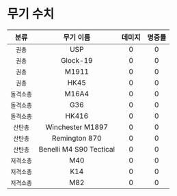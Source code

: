 # 무기 수치
| 분류 | 무기 이름 | 데미지 | 명중률 |
| :---: | :---: | :---: | :---: |
| `권총` | USP | 0 | 0 |
| `권총` | Glock-19 | 0 | 0 |
| `권총` | M1911 | 0 | 0 |
| `권총` | HK45 | 0 | 0 |
| `돌격소총` | M16A4 | 0 | 0 |
| `돌격소총` | G36 | 0 | 0 |
| `돌격소총` | HK416 | 0 | 0 |
| `산탄총` | Winchester M1897 | 0 | 0 |
| `산탄총` | Remington 870 | 0 | 0 |
| `산탄총` | Benelli M4 S90 Tectical | 0 | 0 |
| `저격소총` | M40 | 0 | 0 |
| `저격소총` | K14 | 0 | 0 |
| `저격소총` | M82 | 0 | 0 |
